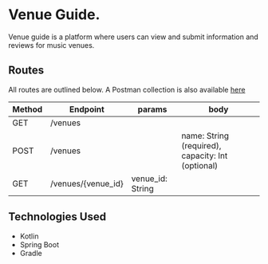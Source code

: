 # Venue Guide.
Venue guide is a platform where users can view and submit information and reviews for music venues.

## Routes
All routes are outlined below.
A Postman collection is also available [here](src/main/resources/postman_collection.json)

| Method | Endpoint           | params           | body                                              | 
|--------|--------------------|------------------|---------------------------------------------------|
| GET    | /venues            |                  |                                                   |
| POST   | /venues            |                  | name: String (required), capacity: Int (optional) |
| GET    | /venues/{venue_id} | venue_id: String |                                                   |

## Technologies Used
- Kotlin
- Spring Boot
- Gradle

